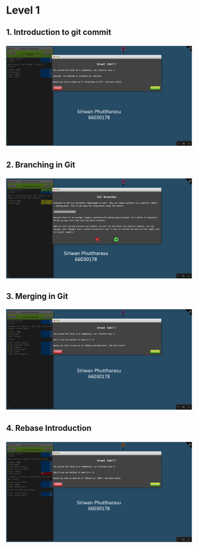 # Level 1

## 1. Introduction to git commit
![alt text](image.png)

## 2. Branching in Git
![alt text](image-2.png)

## 3. Merging in Git
![alt text](image-3.png)

## 4. Rebase Introduction
![alt text](image-4.png)


